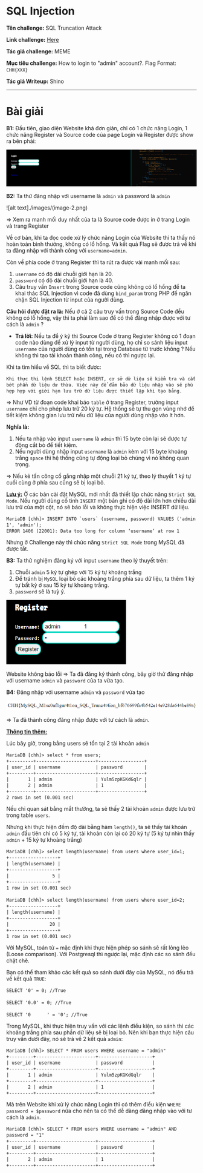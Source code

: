 # SQL Injection

**Tên challenge:** SQL Truncation Attack

**Link challenge:** [Here](https://battle.cookiearena.org/challenges/web/sql-truncation-attack)

**Tác giả challenge:** MEME

**Mục tiêu challenge:** How to login to "admin" account?. Flag Format: `CHH{XXX}`

**Tác giả Writeup:** Shino

---

# Bài giải

**B1:** Đầu tiên, giao diện Website khá đơn giản, chỉ có 1 chức năng Login, 1 chức năng Register và Source code của page Login và Register được show ra bên phải:

![alt text](./images/image.png)

**B2:** Ta thử đăng nhập với username là `admin` và password là `admin`

![alt text]./images/(image-2.png)

=> Xem ra manh mối duy nhất của ta là Source code được in ở trang Login và trang Register

Về cơ bản, khi ta đọc code xử lý chức năng Login của Website thì ta thấy nó hoàn toàn bình thường, không có lổ hổng. Và kết quả Flag sẽ được trả về khi ta đăng nhập với thành công với `username=admin`.

Còn về phía code ở trang Register thì ta rút ra được vài manh mối sau:
1. `username` có độ dài chuỗi giới hạn là 20.
2. `password` có độ dài chuỗi giới hạn là 40.
2. Câu truy vấn `Insert` trong Source code cũng không có lổ hổng để ta khai thác SQL Injection vì code đã dùng `bind_param` trong PHP để ngăn chặn SQL Injection từ input của người dùng.

**Câu hỏi được đặt ra là:** Nếu ở cả 2 câu truy vấn trong Source Code đều không có lỗ hổng, vậy thì ta phải làm sao để có thể đăng nhập được với tư cách là `admin` ?
* **Trả lời:** Nếu ta để ý kỹ thì Source Code ở trang Register không có 1 đoạn code nào dùng để xử lý input từ người dùng, họ chỉ so sánh liệu input `username` của người dùng có tồn tại trong Database từ trước không ? Nếu không thì tạo tài khoản thành công, nếu có thì ngược lại.

Khi ta tìm hiểu về SQL thì ta biết được:
```
Khi thực thi lệnh SELECT hoặc INSERT, cơ sở dữ liệu sẽ kiểm tra và cắt bớt phần dữ liệu dư thừa. Việc này để đảm bảo dữ liệu nhập vào sẽ phù hợp hợp với giới hạn lưu trữ dữ liệu được thiết lập khi tạo bảng. 
```
=> Như VD từ đoạn code khai báo `table` ở trang Register, trường input `username` chỉ cho phép lưu trữ 20 ký tự. Hệ thống sẽ tự thu gọn vùng nhớ để tiết kiệm không gian lưu trữ nếu dữ liệu của người dùng nhập vào ít hơn.

**Nghĩa là:**
1. Nếu ta nhập vào input `username` là `admin` thì 15 byte còn lại sẽ được tự động cắt bỏ để tiết kiệm.
2. Nếu người dùng nhập input `username` là `admin` kèm với 15 byte khoảng trắng `space` thì hệ thống cũng tự động loại bỏ chúng vì nó không quan trọng.

=> Nếu kẻ tấn công cố gắng nhập một chuỗi 21 ký tự, theo lý thuyết 1 ký tự cuối cùng ở phía sau cũng sẽ bị loại bỏ.

<u>**Lưu ý:**</u> Ở các bản cài đặt MySQL mới nhất đã thiết lập chức năng `Strict SQL Mode`. Nếu người dùng cố tình `INSERT` một bản ghi có độ dài lớn hơn chiều dài lưu trữ của một cột, nó sẽ báo lỗi và không thực hiện việc INSERT dữ liệu.
```
MariaDB [chh]> INSERT INTO `users` (username, password) VALUES ('admin               1', 'admin');
ERROR 1406 (22001): Data too long for column ‘username’ at row 1
```
Nhưng ở Challenge này thì chức năng `Strict SQL Mode` trong MySQL đã được tắt.

**B3:** Ta thử nghiệm đăng ký với input `username` theo lý thuyết trên:
1. Chuỗi `admin` 5 ký tự ghép với 15 ký tự khoảng trắng
2. Để tránh bị `MySQL` loại bỏ các khoảng trắng phía sau dữ liệu, ta thêm 1 ký tự bất kỳ ở sau 15 ký tự khoảng trắng.
3. `password` sẽ là tuỳ ý.

![alt text](./images/image-1.png)

Website không báo lỗi => Ta đã đăng ký thành công, bây giờ thử đăng nhập với username `admin` và `password` của ta vừa tạo.

**B4:** Đăng nhập với username `admin` và `password` vừa tạo

![alt text](./images/image-3.png)

=> Ta đã thành công đăng nhập được với tư cách là `admin`.

<u>**Thông tin thêm:**</u>

Lúc bây giờ, trong bằng users sẽ tồn tại 2 tài khoản `admin`
```
MariaDB [chh]> select * from users;
+---------+----------------------+-----------------+
| user_id | username             | password        |
+---------+----------------------+-----------------+
|       1 | admin                | Yulm5zpKGKdGqlr |
|       2 | admin                | 1               |
+---------+----------------------+-----------------+
2 rows in set (0.001 sec)
```

Nếu chỉ quan sát bằng mắt thường, ta sẽ thấy 2 tài khoản `admin` được lưu trữ trong table `users`.

Nhưng khi thực hiện đếm độ dài bằng hàm `length()`, ta sẽ thấy tài khoản `admin` đầu tiên chỉ có 5 ký tự, tài khoản còn lại có 20 ký tự (5 ký tự nhìn thấy `admin` + 15 ký tự khoảng trắng)

```
MariaDB [chh]> select length(username) from users where user_id=1;
+------------------+
| length(username) |
+------------------+
|                5 |
+------------------+
1 row in set (0.001 sec)

MariaDB [chh]> select length(username) from users where user_id=2;
+------------------+
| length(username) |
+------------------+
|               20 |
+------------------+
1 row in set (0.001 sec)
```
Với MySQL, toán tử `=` mặc định khi thực hiện phép so sánh sẽ rất lỏng lẻo (Loose comparison). Với Postgresql thì ngược lại, mặc định các so sánh đều chặt chẽ.

Bạn có thể tham khảo các kết quả so sánh dưới đây của MySQL, nó đều trả về kết quả `TRUE`:
```
SELECT '0' = 0; //True

SELECT '0.0' = 0; //True

SELECT '0      ' = '0'; //True
```

Trong MySQL, khi thực hiện truy vấn với các lệnh điều kiện, so sánh thì các khoảng trắng phía sau phần dữ liệu sẽ bị loại bỏ. Nên khi bạn thực hiện câu truy vấn dưới đây, nó sẽ trả về 2 kết quả `admin`:
```
MariaDB [chh]> SELECT * FROM users WHERE username = "admin"
+---------+----------------------+--------------------+
| user_id | username             | password           |
+---------+----------------------+--------------------+
|       1 | admin                | Yulm5zpKGKdGqlr    |
+---------+----------------------+--------------------+
|       2 | admin                | 1                  |
+---------+----------------------+--------------------+
```

Mà trên Website khi xử lý chức năng Login thì có thêm điều kiện `WHERE password = $password` nữa cho nên ta có thể dễ dàng đăng nhập vào với tư cách là `admin`.
```
MariaDB [chh]> SELECT * FROM users WHERE username = "admin" AND password = "1"
+---------+----------------------+--------------------+
| user_id | username             | password           |
+---------+----------------------+--------------------+
|       2 | admin                | 1                  |
+---------+----------------------+--------------------+
```